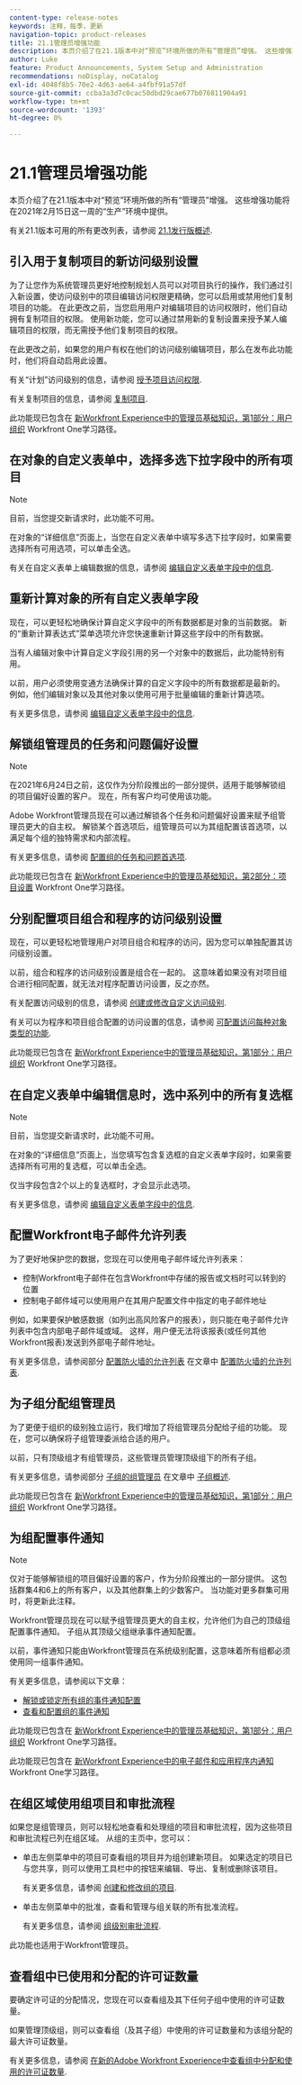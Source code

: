 ```yaml
---
content-type: release-notes
keywords: 注释，每季，更新
navigation-topic: product-releases
title: 21.1管理员增强功能
description: 本页介绍了在21.1版本中对“预览”环境所做的所有“管理员”增强。 这些增强功能将在2021年2月15日这一周的“生产”环境中提供。
author: Luke
feature: Product Announcements, System Setup and Administration
recommendations: noDisplay, noCatalog
exl-id: 4048f8b5-70e2-4d63-ae64-a4fbf91a57df
source-git-commit: ccba3a3d7c0cac50dbd29cae677b076811904a91
workflow-type: tm+mt
source-wordcount: '1393'
ht-degree: 0%

---
```


# 21.1管理员增强功能

本页介绍了在21.1版本中对“预览”环境所做的所有“管理员”增强。 这些增强功能将在2021年2月15日这一周的“生产”环境中提供。

有关21.1版本可用的所有更改列表，请参阅 [21.1发行版概述](../../../product-announcements/product-releases/21.1-release-activity/21-1-release-overview.md).

## 引入用于复制项目的新访问级别设置

为了让您作为系统管理员更好地控制规划人员可以对项目执行的操作，我们通过引入新设置，使访问级别中的项目编辑访问权限更精确，您可以启用或禁用他们复制项目的功能。 在此更改之前，当您启用用户对编辑项目的访问权限时，他们自动拥有复制项目的权限。 使用新功能，您可以通过禁用新的复制设置来授予某人编辑项目的权限，而无需授予他们复制项目的权限。

在此更改之前，如果您的用户有权在他们的访问级别编辑项目，那么在发布此功能时，他们将自动启用此设置。

有关“计划”访问级别的信息，请参阅 [授予项目访问权限](../../../administration-and-setup/add-users/configure-and-grant-access/grant-access-projects.md).

有关复制项目的信息，请参阅 [复制项目](../../../manage-work/projects/manage-projects/copy-project.md).

此功能现已包含在 [新Workfront Experience中的管理员基础知识，第1部分：用户组织](https://one.workfront.com/s/learningpath3/administrator-fundamentals-in-the-new-workfront-experience-part-2-user-organizat-MCUPSLH2M2WBDTFI2VKSRE2BRGKY) Workfront One学习路径。

## 在对象的自定义表单中，选择多选下拉字段中的所有项目

>[!NOTE]
>
>目前，当您提交新请求时，此功能不可用。

在对象的“详细信息”页面上，当您在自定义表单中填写多选下拉字段时，如果需要选择所有可用选项，可以单击全选。

有关在自定义表单上编辑数据的信息，请参阅 [编辑自定义表单字段中的信息](../../../workfront-basics/work-with-custom-forms/edit-custom-forms.md).

## 重新计算对象的所有自定义表单字段

现在，可以更轻松地确保计算自定义字段中的所有数据都是对象的当前数据。 新的“重新计算表达式”菜单选项允许您快速重新计算这些字段中的所有数据。

当有人编辑对象中计算自定义字段引用的另一个对象中的数据后，此功能特别有用。

以前，用户必须使用变通方法确保计算的自定义字段中的所有数据都是最新的。 例如，他们编辑对象以及其他对象以使用可用于批量编辑的重新计算选项。

有关更多信息，请参阅 [编辑自定义表单字段中的信息](../../../workfront-basics/work-with-custom-forms/edit-custom-forms.md).

## 解锁组管理员的任务和问题偏好设置

>[!NOTE]
>
>在2021年6月24日之前，这仅作为分阶段推出的一部分提供，适用于能够解锁组的项目偏好设置的客户。 现在，所有客户均可使用该功能。

Adobe Workfront管理员现在可以通过解锁各个任务和问题偏好设置来赋予组管理员更大的自主权。 解锁某个首选项后，组管理员可以为其组配置该首选项，以满足每个组的独特需求和内部流程。

有关更多信息，请参阅 [配置组的任务和问题首选项](../../../administration-and-setup/manage-groups/create-and-manage-groups/configure-task-issue-preferences-group.md).

此功能现已包含在 [新Workfront Experience中的管理员基础知识，第2部分：项目设置](https://one.workfront.com/s/learningpath3/administrator-fundamentals-in-the-new-workfront-experience-part-1-project-workfl-MCTBVZ3Q3J5RHNLIPPZPFSQRLKUY) Workfront One学习路径。

## 分别配置项目组合和程序的访问级别设置

现在，可以更轻松地管理用户对项目组合和程序的访问，因为您可以单独配置其访问级别设置。

以前，组合和程序的访问级别设置是组合在一起的。 这意味着如果没有对项目组合进行相同配置，就无法对程序配置访问设置，反之亦然。

有关配置访问级别的信息，请参阅 [创建或修改自定义访问级别](../../../administration-and-setup/add-users/configure-and-grant-access/create-modify-access-levels.md).

有关可以为程序和项目组合配置的访问设置的信息，请参阅 [可配置访问每种对象类型的功能](../../../administration-and-setup/add-users/access-levels-and-object-permissions/configurable-functionality-in-each-access-level-by-object-type.md).

此功能现已包含在 [新Workfront Experience中的管理员基础知识，第1部分：用户组织](https://one.workfront.com/s/learningpath3/administrator-fundamentals-in-the-new-workfront-experience-part-2-user-organizat-MCUPSLH2M2WBDTFI2VKSRE2BRGKY) Workfront One学习路径。

## 在自定义表单中编辑信息时，选中系列中的所有复选框

>[!NOTE]
>
>目前，当您提交新请求时，此功能不可用。

在对象的“详细信息”页面上，当您填写包含复选框的自定义表单字段时，如果需要选择所有可用的复选框，可以单击全选。

仅当字段包含2个以上的复选框时，才会显示此选项。

有关更多信息，请参阅 [编辑自定义表单字段中的信息](../../../workfront-basics/work-with-custom-forms/edit-custom-forms.md).

## 配置Workfront电子邮件允许列表

为了更好地保护您的数据，您现在可以使用电子邮件域允许列表来：

* 控制Workfront电子邮件在包含Workfront中存储的报告或文档时可以转到的位置
* 控制电子邮件域可以使用用户在其用户配置文件中指定的电子邮件地址

例如，如果要保护敏感数据（如列出高风险客户的报表），则只能在电子邮件允许列表中包含内部电子邮件域或域。 这样，用户便无法将该报表(或任何其他Workfront报表)发送到外部电子邮件地址。

有关更多信息，请参阅部分 [配置防火墙的允许列表](../../../administration-and-setup/get-started-wf-administration/configure-your-firewall.md#configur) 在文章中 [配置防火墙的允许列表](../../../administration-and-setup/get-started-wf-administration/configure-your-firewall.md).

## 为子组分配组管理员

为了更便于组织的级别独立运行，我们增加了将组管理员分配给子组的功能。 现在，您可以确保将子组管理委派给合适的用户。

以前，只有顶级组才有组管理员，这些管理员管理顶级组下的所有子组。

有关更多信息，请参阅部分 [子组的组管理员](../../../administration-and-setup/manage-groups/groups-overview/subgroups.md#for) 在文章中 [子组概述](../../../administration-and-setup/manage-groups/groups-overview/subgroups.md).

此功能现已包含在 [新Workfront Experience中的管理员基础知识，第1部分：用户组织](https://one.workfront.com/s/learningpath3/administrator-fundamentals-in-the-new-workfront-experience-part-2-user-organizat-MCUPSLH2M2WBDTFI2VKSRE2BRGKY) Workfront One学习路径。

## 为组配置事件通知

>[!NOTE]
>
>仅对于能够解锁组的项目偏好设置的客户，作为分阶段推出的一部分提供。 这包括群集4和6上的所有客户，以及其他群集上的少数客户。 当功能对更多群集可用时，将更新此注释。

Workfront管理员现在可以赋予组管理员更大的自主权，允许他们为自己的顶级组配置事件通知。 子组从其顶级父组继承事件通知配置。

以前，事件通知只能由Workfront管理员在系统级别配置，这意味着所有组都必须使用同一组事件通知。

有关更多信息，请参阅以下文章：

* [解锁或锁定所有组的事件通知配置](../../../administration-and-setup/manage-workfront/emails/unlock-configuration-of-event-notifications-for-groups.md)
* [查看和配置组的事件通知](../../../administration-and-setup/manage-groups/create-and-manage-groups/view-and-configure-event-notifications-group.md)

此功能现已包含在 [新Workfront Experience中的管理员基础知识，第1部分：用户组织](https://one.workfront.com/s/learningpath3/administrator-fundamentals-in-the-new-workfront-experience-part-2-user-organizat-MCUPSLH2M2WBDTFI2VKSRE2BRGKY) Workfront One学习路径。

此功能现已包含在 [新Workfront Experience中的电子邮件和应用程序内通知](https://one.workfront.com/s/learningpath3/administrator-fundamentals-in-the-new-workfront-experience-part-2-user-organizat-https://one.workfront.com/s/learningpath2/email-and-in-app-notifications-in-the-new-workfront-experience-MCDSDH3SRJ4ZGTJF5NJI64F4TW2U) Workfront One学习路径。

## 在组区域使用组项目和审批流程

如果您是组管理员，则可以轻松地查看和处理组的项目和审批流程，因为这些项目和审批流程已列在组区域。 从组的主页中，您可以：

* 单击左侧菜单中的项目可查看组的项目并为组创建新项目。 如果选定的项目已与您共享，则可以使用工具栏中的按钮来编辑、导出、复制或删除该项目。

  有关更多信息，请参阅 [创建和修改组的项目](../../../administration-and-setup/manage-groups/work-with-group-objects/create-and-modify-a-groups-projects.md).

* 单击左侧菜单中的批准，查看和管理与组关联的所有批准流程。

  有关更多信息，请参阅 [组级别审批流程](../../../administration-and-setup/manage-groups/work-with-group-objects/create-and-modify-groups-approval-processes.md).

此功能也适用于Workfront管理员。

## 查看组中已使用和分配的许可证数量

要确定许可证的分配情况，您现在可以查看组及其下任何子组中使用的许可证数量。

如果管理顶级组，则可以查看组（及其子组）中使用的许可证数量和为该组分配的最大许可证数量。

有关更多信息，请参阅 [在新的Adobe Workfront Experience中查看组中分配和使用的许可证数量](../../../administration-and-setup/manage-groups/create-and-manage-groups/view-number-licenses-allocated-used-group.md).

